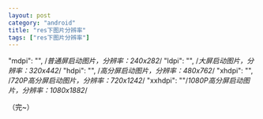 ```yaml
---
layout: post
category: "android"
title: "res下图片分辨率"
tags: ["res下图片分辨率"]
---
```

"mdpi": "", /*普通屏启动图片，分辨率：240x282*/
"ldpi": "", /*大屏启动图片，分辨率：320x442*/
"hdpi": "", /*高分屏启动图片，分辨率：480x762*/
"xhdpi": "", /*720P高分屏启动图片，分辨率：720x1242*/
"xxhdpi": ""/*1080P高分屏启动图片，分辨率：1080x1882*/

 
（完~）
